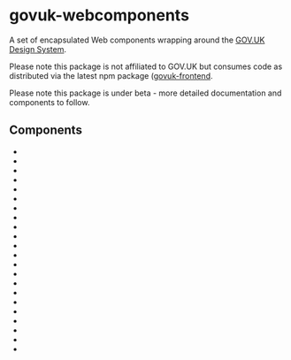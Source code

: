 # govuk-webcomponents

A set of encapsulated Web components wrapping around the [GOV.UK Design System](https://design-system.service.gov.uk/components/).

Please note this package is not affiliated to GOV.UK but consumes code as distributed via the latest npm package ([govuk-frontend](https://www.npmjs.com/package/govuk-frontend).

Please note this package is under beta - more detailed documentation and components to follow.

## Components
- [<govukwc-accordion>](https://github.com/tgreyuk/govuk-webcomponents/blob/master/components/govukwc-accordion/README.md)
- [<govukwc-back-link>](https://github.com/tgreyuk/govuk-webcomponents/blob/master/components/govukwc-back-link/README.md)
- [<govukwc-breadcrumbs>](https://github.com/tgreyuk/govuk-webcomponents/blob/master/components/govukwc-breadcrumbs/README.md)
- [<govukwc-button>](https://github.com/tgreyuk/govuk-webcomponents/blob/master/components/govukwc-button/README.md)
- [<govukwc-character-count>](https://github.com/tgreyuk/govuk-webcomponents/blob/master/components/govukwc-character-count/README.md)
- [<govukwc-checkboxes>](https://github.com/tgreyuk/govuk-webcomponents/blob/master/components/govukwc-checkboxes/README.md)
- [<govukwc-date-input>](https://github.com/tgreyuk/govuk-webcomponents/blob/master/components/govukwc-date-input/README.md)
- [<govukwc-details>](https://github.com/tgreyuk/govuk-webcomponents/blob/master/components/govukwc-details/README.md)
- [<govukwc-fieldset>](https://github.com/tgreyuk/govuk-webcomponents/blob/master/components/govukwc-fieldset/README.md)
- [<govukwc-file-upload>](https://github.com/tgreyuk/govuk-webcomponents/blob/master/components/govukwc-file-upload/README.md)
- [<govukwc-inset-text>](https://github.com/tgreyuk/govuk-webcomponents/blob/master/components/govukwc-inset-text/README.md)
- [<govukwc-panel>](https://github.com/tgreyuk/govuk-webcomponents/blob/master/components/govukwc-panel/README.md)
- [<govukwc-phase-banner>](https://github.com/tgreyuk/govuk-webcomponents/blob/master/components/govukwc-phase-banner/README.md)
- [<govukwc-radios>](https://github.com/tgreyuk/govuk-webcomponents/blob/master/components/govukwc-radios/README.md)
- [<govukwc-select>](https://github.com/tgreyuk/govuk-webcomponents/blob/master/components/govukwc-select/README.md)
- [<govukwc-skip-link>](https://github.com/tgreyuk/govuk-webcomponents/blob/master/components/govukwc-skip-link/README.md)
- [<govukwc-summary-list>](https://github.com/tgreyuk/govuk-webcomponents/blob/master/components/govukwc-summary-list/README.md)
- [<govukwc-table>](https://github.com/tgreyuk/govuk-webcomponents/blob/master/components/govukwc-table/README.md)
- [<govukwc-tabs>](https://github.com/tgreyuk/govuk-webcomponents/blob/master/components/govukwc-tabs/README.md)
- [<govukwc-text-input>](https://github.com/tgreyuk/govuk-webcomponents/blob/master/components/govukwc-text-input/README.md)
- [<govukwc-textarea>](https://github.com/tgreyuk/govuk-webcomponents/blob/master/components/govukwc-textarea/README.md)
- [<govukwc-warning-text>](https://github.com/tgreyuk/govuk-webcomponents/blob/master/components/govukwc-warning-text/README.md)
  